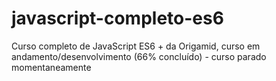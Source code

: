 # javascript-completo-es6
Curso completo de JavaScript ES6 + da Origamid, curso em andamento/desenvolvimento (66% concluído) - curso parado momentaneamente
